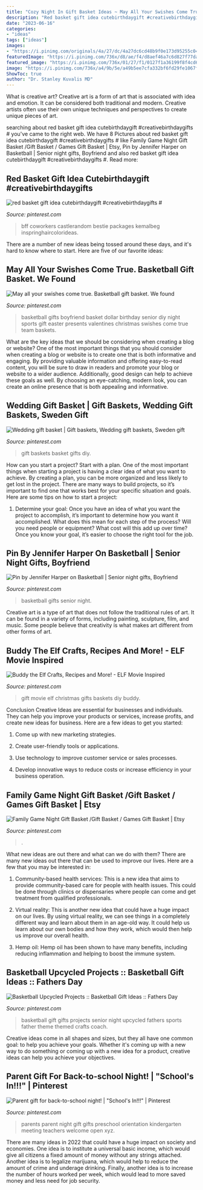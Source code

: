 ```yaml
---
title: "Cozy Night In Gift Basket Ideas ~ May All Your Swishes Come True. Basketball Gift Basket. We Found"
description: "Red basket gift idea cutebirthdaygift #creativebirthdaygifts #"
date: "2023-06-16"
categories:
- "ideas"
tags: ["ideas"]
images:
- "https://i.pinimg.com/originals/4a/27/dc/4a27dc6cd48b9f0e173d95255c0401ba.jpg"
featuredImage: "https://i.pinimg.com/736x/d8/ae/f4/d8aef46a7c6d827f77da3c5bf8028e10.jpg"
featured_image: "https://i.pinimg.com/736x/01/27/f1/0127f1a36199f8f4cd601a52d93e3792.jpg"
image: "https://i.pinimg.com/736x/a4/9b/5e/a49b5ee7cfa332bf6fd29fe1067fc00e.jpg"
ShowToc: true
author: "Dr. Stanley Kuvalis MD"
---
```



What is creative art?
Creative art is a form of art that is associated with idea and emotion. It can be considered both traditional and modern. Creative artists often use their own unique techniques and perspectives to create unique pieces of art.

	

		
searching about red basket gift idea cutebirthdaygift #creativebirthdaygifts # you've came to the right web. We have 8 Pictures about red basket gift idea cutebirthdaygift #creativebirthdaygifts # like Family Game Night Gift Basket /Gift Basket / Games Gift Basket | Etsy, Pin by Jennifer Harper on Basketball | Senior night gifts, Boyfriend and also red basket gift idea cutebirthdaygift #creativebirthdaygifts #. Read more:
		
    
## Red Basket Gift Idea Cutebirthdaygift #creativebirthdaygifts #

<img loading=lazy src="https://i.pinimg.com/736x/a4/9b/5e/a49b5ee7cfa332bf6fd29fe1067fc00e.jpg" onerror="this.onerror=null;this.src='https://tse1.mm.bing.net/th?id=OIP.evkD5Yha5u5MpXW4szoYBAHaJ3&amp;pid=15.1';" alt="red basket gift idea cutebirthdaygift #creativebirthdaygifts #">

_Source: pinterest.com_

>bff coworkers castlerandom bestie packages kemalbeg inspringhaircolorideas. 

	

There are a number of new ideas being tossed around these days, and it's hard to know where to start. Here are five of our favorite ideas: 

    
## May All Your Swishes Come True. Basketball Gift Basket. We Found

<img loading=lazy src="https://i.pinimg.com/originals/4a/27/dc/4a27dc6cd48b9f0e173d95255c0401ba.jpg" onerror="this.onerror=null;this.src='https://tse4.mm.bing.net/th?id=OIP.FKMUJvxYQ2PBTNk7lMko-wHaNK&amp;pid=15.1';" alt="May all your swishes come true. Basketball gift basket. We found">

_Source: pinterest.com_

>basketball gifts boyfriend basket dollar birthday senior diy night sports gift easter presents valentines christmas swishes come true team baskets. 

	

What are the key ideas that we should be considering when creating a blog or website?
One of the most important things that you should consider when creating a blog or website is to create one that is both informative and engaging. By providing valuable information and offering easy-to-read content, you will be sure to draw in readers and promote your blog or website to a wider audience. Additionally, good design can help to achieve these goals as well. By choosing an eye-catching, modern look, you can create an online presence that is both appealing and informative.

    
## Wedding Gift Basket | Gift Baskets, Wedding Gift Baskets, Sweden Gift

<img loading=lazy src="https://i.pinimg.com/736x/36/12/fc/3612fcba3278d80367a3952486144d19--wedding-gift-baskets-wedding-gifts.jpg" onerror="this.onerror=null;this.src='https://tse3.mm.bing.net/th?id=OIP.C7m0Rj4dFIIQPuDa0ukCawHaJ4&amp;pid=15.1';" alt="Wedding gift basket | Gift baskets, Wedding gift baskets, Sweden gift">

_Source: pinterest.com_

>gift baskets basket gifts diy. 

	

How can you start a project?
Start with a plan. One of the most important things when starting a project is having a clear idea of what you want to achieve. By creating a plan, you can be more organized and less likely to get lost in the project. There are many ways to build projects, so it’s important to find one that works best for your specific situation and goals. Here are some tips on how to start a project: 
1. Determine your goal: Once you have an idea of what you want the project to accomplish, it’s important to determine how you want it accomplished. What does this mean for each step of the process? Will you need people or equipment? What cost will this add up over time? Once you know your goal, it’s easier to choose the right tool for the job.


    
## Pin By Jennifer Harper On Basketball | Senior Night Gifts, Boyfriend

<img loading=lazy src="https://i.pinimg.com/736x/d8/ae/f4/d8aef46a7c6d827f77da3c5bf8028e10.jpg" onerror="this.onerror=null;this.src='https://tse3.mm.bing.net/th?id=OIP.DebSe1rfNPd6h8iyUhA3lQHaJ3&amp;pid=15.1';" alt="Pin by Jennifer Harper on Basketball | Senior night gifts, Boyfriend">

_Source: pinterest.com_

>basketball gifts senior night. 

	

Creative art is a type of art that does not follow the traditional rules of art. It can be found in a variety of forms, including painting, sculpture, film, and music. Some people believe that creativity is what makes art different from other forms of art.

    
## Buddy The Elf Crafts, Recipes And More! - ELF Movie Inspired

<img loading=lazy src="https://i.pinimg.com/736x/01/27/f1/0127f1a36199f8f4cd601a52d93e3792.jpg" onerror="this.onerror=null;this.src='https://tse4.mm.bing.net/th?id=OIP.sbGhxVlwVdSpuzJcbzVS3AHaKg&amp;pid=15.1';" alt="Buddy the Elf Crafts, Recipes and More! - ELF Movie Inspired">

_Source: pinterest.com_

>gift movie elf christmas gifts baskets diy buddy. 

	

Conclusion
Creative Ideas are essential for businesses and individuals. They can help you improve your products or services, increase profits, and create new ideas for business. Here are a few ideas to get you started:
1. Come up with new marketing strategies.

2. Create user-friendly tools or applications.

3. Use technology to improve customer service or sales processes.

4. Develop innovative ways to reduce costs or increase efficiency in your business operation.

    
## Family Game Night Gift Basket /Gift Basket / Games Gift Basket | Etsy

<img loading=lazy src="https://i.pinimg.com/736x/54/dc/d1/54dcd1d1eb2ca44b368351663b738e15.jpg" onerror="this.onerror=null;this.src='https://tse1.mm.bing.net/th?id=OIP.is1DFBJ_fsRkC-Tj9mnVDgHaJ3&amp;pid=15.1';" alt="Family Game Night Gift Basket /Gift Basket / Games Gift Basket | Etsy">

_Source: pinterest.com_

>. 

	

What new ideas are out there and what can we do with them?
There are many new ideas out there that can be used to improve our lives. Here are a few that you may be interested in:
1. Community-based health services: This is a new idea that aims to provide community-based care for people with health issues. This could be done through clinics or dispensaries where people can come and get treatment from qualified professionals.

2. Virtual reality: This is another new idea that could have a huge impact on our lives. By using virtual reality, we can see things in a completely different way and learn about them in an age-old way. It could help us learn about our own bodies and how they work, which would then help us improve our overall health.

3. Hemp oil: Hemp oil has been shown to have many benefits, including reducing inflammation and helping to boost the immune system.

    
## Basketball Upcycled Projects :: Basketball Gift Ideas :: Fathers Day

<img loading=lazy src="https://i.pinimg.com/originals/e6/19/7e/e6197e31167d94f3b120c706bafb13f4.jpg" onerror="this.onerror=null;this.src='https://tse3.mm.bing.net/th?id=OIP.mgy-g0BYgZ2k88h4-bGb4QHaNK&amp;pid=15.1';" alt="Basketball Upcycled Projects :: Basketball Gift Ideas :: Fathers Day">

_Source: pinterest.com_

>basketball gift gifts projects senior night upcycled fathers sports father theme themed crafts coach. 

	

Creative ideas come in all shapes and sizes, but they all have one common goal: to help you achieve your goals. Whether it's coming up with a new way to do something or coming up with a new idea for a product, creative ideas can help you achieve your objectives.

    
## Parent Gift For Back-to-school Night! | &quot;School&#039;s In!!!&quot; | Pinterest

<img loading=lazy src="https://s-media-cache-ak0.pinimg.com/736x/d2/e3/5f/d2e35fd4af607ed5accbf01068502d58.jpg" onerror="this.onerror=null;this.src='https://tse2.mm.bing.net/th?id=OIP.VRrMGgKeIGc67GzohQ5cxAHaJ3&amp;pid=15.1';" alt="Parent gift for back-to-school night! | &quot;School&#039;s In!!!&quot; | Pinterest">

_Source: pinterest.com_

>parents parent night gift gifts preschool orientation kindergarten meeting teachers welcome open xyz. 

	

There are many ideas in 2022 that could have a huge impact on society and economies. One idea is to institute a universal basic income, which would give all citizens a fixed amount of money without any strings attached. Another idea is to legalize marijuana, which would help to reduce the amount of crime and underage drinking. Finally, another idea is to increase the number of hours worked per week, which would lead to more saved money and less need for job security.

